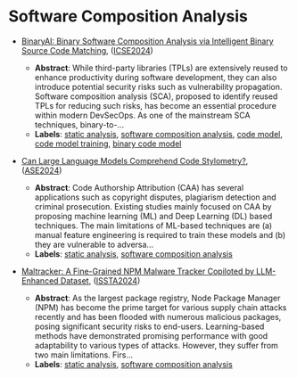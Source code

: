 # Software Composition Analysis

- [BinaryAI: Binary Software Composition Analysis via Intelligent Binary Source Code Matching](../venues/ICSE2024/paper_31.md), ([ICSE2024](../venues/ICSE2024/README.md))

  - **Abstract**: While third-party libraries (TPLs) are extensively reused to enhance productivity during software development, they can also introduce potential security risks such as vulnerability propagation. Software composition analysis (SCA), proposed to identify reused TPLs for reducing such risks, has become an essential procedure within modern DevSecOps. As one of the mainstream SCA techniques, binary-to-...
  - **Labels**: [static analysis](static_analysis.md), [software composition analysis](software_composition_analysis.md), [code model](code_model.md), [code model training](code_model_training.md), [binary code model](binary_code_model.md)


- [Can Large Language Models Comprehend Code Stylometry?](../venues/ASE2024/paper_39.md), ([ASE2024](../venues/ASE2024/README.md))

  - **Abstract**: Code Authorship Attribution (CAA) has several applications such as copyright disputes, plagiarism detection and criminal prosecution. Existing studies mainly focused on CAA by proposing machine learning (ML) and Deep Learning (DL) based techniques. The main limitations of ML-based techniques are (a) manual feature engineering is required to train these models and (b) they are vulnerable to adversa...
  - **Labels**: [static analysis](static_analysis.md), [software composition analysis](software_composition_analysis.md)


- [Maltracker: A Fine-Grained NPM Malware Tracker Copiloted by LLM-Enhanced Dataset](../venues/ISSTA2024/paper_24.md), ([ISSTA2024](../venues/ISSTA2024/README.md))

  - **Abstract**: As the largest package registry, Node Package Manager (NPM) has become the prime target for various supply chain attacks recently and has been flooded with numerous malicious packages, posing significant security risks to end-users. Learning-based methods have demonstrated promising performance with good adaptability to various types of attacks. However, they suffer from two main limitations. Firs...
  - **Labels**: [static analysis](static_analysis.md), [software composition analysis](software_composition_analysis.md)
